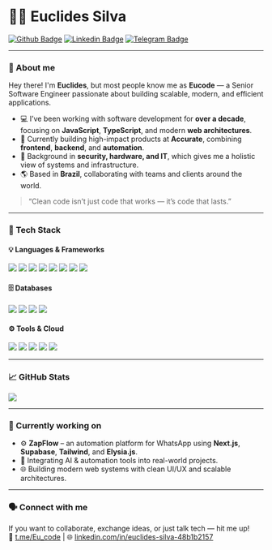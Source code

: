 # 👨‍💻 Euclides Silva  

[![Github Badge](https://img.shields.io/badge/-Github-000?style=flat-square&logo=Github&logoColor=white&link=https://github.com/EuclidesXcode)](https://github.com/EuclidesXcode)
[![Linkedin Badge](https://img.shields.io/badge/-LinkedIn-blue?style=flat-square&logo=Linkedin&logoColor=white&link=https://www.linkedin.com/in/euclides-silva-48b1b2157/)](https://www.linkedin.com/in/euclides-silva-48b1b2157/)
[![Telegram Badge](https://img.shields.io/badge/-Telegram-2CA5E0?style=flat-square&logo=telegram&logoColor=white&link=https://t.me/Eu_code)](https://t.me/Eu_code)

---

### 👋 About me  

Hey there! I'm **Euclides**, but most people know me as **Eucode** — a Senior Software Engineer passionate about building scalable, modern, and efficient applications.  

- 💻 I’ve been working with software development for **over a decade**, focusing on **JavaScript**, **TypeScript**, and modern **web architectures**.  
- 🚀 Currently building high-impact products at **Accurate**, combining **frontend**, **backend**, and **automation**.  
- 🧠 Background in **security, hardware, and IT**, which gives me a holistic view of systems and infrastructure.  
- 🌎 Based in **Brazil**, collaborating with teams and clients around the world.  

> “Clean code isn’t just code that works — it’s code that lasts.”

---

### 🧰 Tech Stack  

#### 💡 Languages & Frameworks
![](https://img.shields.io/badge/Code-Node.js-informational?style=flat&logo=node.js&logoColor=white&color=09c8e5)
![](https://img.shields.io/badge/Code-TypeScript-informational?style=flat&logo=typescript&logoColor=white&color=09c8e5)
![](https://img.shields.io/badge/Code-React-informational?style=flat&logo=react&logoColor=white&color=09c8e5)
![](https://img.shields.io/badge/Code-Next.js-informational?style=flat&logo=next.js&logoColor=white&color=09c8e5)
![](https://img.shields.io/badge/Code-Angular-informational?style=flat&logo=angular&logoColor=white&color=09c8e5)
![](https://img.shields.io/badge/Code-Flutter-informational?style=flat&logo=flutter&logoColor=white&color=09c8e5)
![](https://img.shields.io/badge/Code-Swift-informational?style=flat&logo=swift&logoColor=white&color=09c8e5)
![](https://img.shields.io/badge/Code-Python-informational?style=flat&logo=python&logoColor=white&color=09c8e5)

#### 🗄️ Databases
![](https://img.shields.io/badge/Database-PostgreSQL-informational?style=flat&logo=postgresql&logoColor=white&color=09c8e5)
![](https://img.shields.io/badge/Database-MySQL-informational?style=flat&logo=mysql&logoColor=white&color=09c8e5)
![](https://img.shields.io/badge/Database-Supabase-informational?style=flat&logo=supabase&logoColor=white&color=09c8e5)
![](https://img.shields.io/badge/Database-Firestore-informational?style=flat&logo=firebase&logoColor=white&color=09c8e5)

#### ⚙️ Tools & Cloud
![](https://img.shields.io/badge/Tool-Docker-informational?style=flat&logo=docker&logoColor=white&color=09c8e5)
![](https://img.shields.io/badge/Cloud-AWS-informational?style=flat&logo=amazonaws&logoColor=white&color=09c8e5)
![](https://img.shields.io/badge/CI/CD-GitHub_Actions-informational?style=flat&logo=githubactions&logoColor=white&color=09c8e5)
![](https://img.shields.io/badge/CI/CD-Jenkins-informational?style=flat&logo=jenkins&logoColor=white&color=09c8e5)
![](https://img.shields.io/badge/Infra-GCP-informational?style=flat&logo=googlecloud&logoColor=white&color=09c8e5)

---

### 📈 GitHub Stats  

<a href="https://github.com/EuclidesXcode">
  <img align="center" src="https://github-readme-stats.vercel.app/api?username=EuclidesXcode&show_icons=true&line_height=27&count_private=true&title_color=09c8e5&text_color=c9cacc&icon_color=09c8e5&bg_color=1d1f21&hide=contribs,issues,prs"/>
</a>

---

### 🧩 Currently working on  

- ⚙️ **ZapFlow** – an automation platform for WhatsApp using **Next.js**, **Supabase**, **Tailwind**, and **Elysia.js**.  
- 🤖 Integrating AI & automation tools into real-world projects.  
- 🌐 Building modern web systems with clean UI/UX and scalable architectures.

---

### 🗣️ Connect with me  

If you want to collaborate, exchange ideas, or just talk tech — hit me up!  
📩 [t.me/Eu_code](https://t.me/Eu_code) | 🌐 [linkedin.com/in/euclides-silva-48b1b2157](https://www.linkedin.com/in/euclides-silva-48b1b2157/)  
